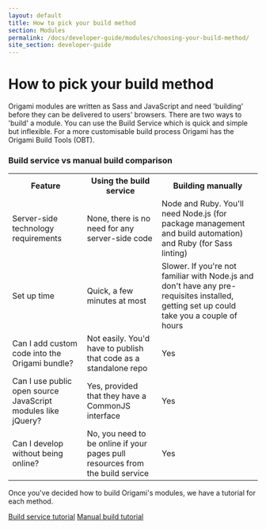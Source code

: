 ```yaml
---
layout: default
title: How to pick your build method
section: Modules
permalink: /docs/developer-guide/modules/choosing-your-build-method/
site_section: developer-guide
---
```


# How to pick your build method

Origami modules are written as Sass and JavaScript and need 'building' before they can be delivered to users' browsers. There are two ways to 'build' a module. You can use the Build Service which is quick and simple but inflexible. For a more customisable build process Origami has the Origami Build Tools (OBT).

### Build service vs manual build comparison
<table class="o-techdocs-table">
<tr>
	<th>Feature</th>
	<th>Using the build service</th>
	<th>Building manually</th>
</tr>
<tr>
	<td>Server-side technology requirements</td>
	<td>None, there is no need for any server-side code</td>
	<td>Node and Ruby. You'll need Node.js (for package management and build automation) and Ruby (for Sass linting)</td>
</tr>
<tr>
	<td>Set up time</td>
	<td>Quick, a few minutes at most</td>
	<td>Slower. If you're not familiar with Node.js and don't have any pre-requisites installed, getting set up could take you a couple of hours</td>
</tr>
<tr>
	<td>Can I add custom code into the Origami bundle?</td>
	<td>Not easily. You'd have to publish that code as a standalone repo</td>
	<td>Yes</td>
</tr>
<tr>
	<td>Can I use public open source JavaScript modules like jQuery?</td>
	<td>Yes, provided that they have a CommonJS interface</td>
	<td>Yes</td>
</tr>
<tr>
	<td>Can I develop without being online?</td>
	<td>No, you need to be online if your pages pull resources from the build service</td>
	<td>Yes</td>
</tr>
</table>

Once you've decided how to build Origami's modules, we have a tutorial for each method.


<a href="{{site.baseurl}}/docs/developer-guide/modules/build-service" class="o-buttons  o-buttons--secondary o-buttons--big">Build service tutorial</a> <a href="{{site.baseurl}}/docs/developer-guide/modules/building-modules" class="o-buttons  o-buttons--secondary o-buttons--big">Manual build tutorial</a>
